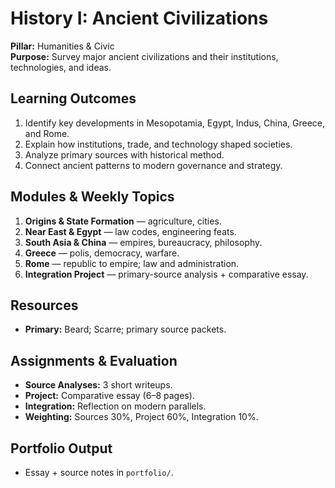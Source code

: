# History I: Ancient Civilizations
**Pillar:** Humanities & Civic  
**Purpose:** Survey major ancient civilizations and their institutions, technologies, and ideas.

## Learning Outcomes
1. Identify key developments in Mesopotamia, Egypt, Indus, China, Greece, and Rome.
2. Explain how institutions, trade, and technology shaped societies.
3. Analyze primary sources with historical method.
4. Connect ancient patterns to modern governance and strategy.

## Modules & Weekly Topics
1. **Origins & State Formation** — agriculture, cities.
2. **Near East & Egypt** — law codes, engineering feats.
3. **South Asia & China** — empires, bureaucracy, philosophy.
4. **Greece** — polis, democracy, warfare.
5. **Rome** — republic to empire; law and administration.
6. **Integration Project** — primary-source analysis + comparative essay.

## Resources
- **Primary:** Beard; Scarre; primary source packets.

## Assignments & Evaluation
- **Source Analyses:** 3 short writeups.
- **Project:** Comparative essay (6–8 pages).
- **Integration:** Reflection on modern parallels.
- **Weighting:** Sources 30%, Project 60%, Integration 10%.

## Portfolio Output
- Essay + source notes in `portfolio/`.
